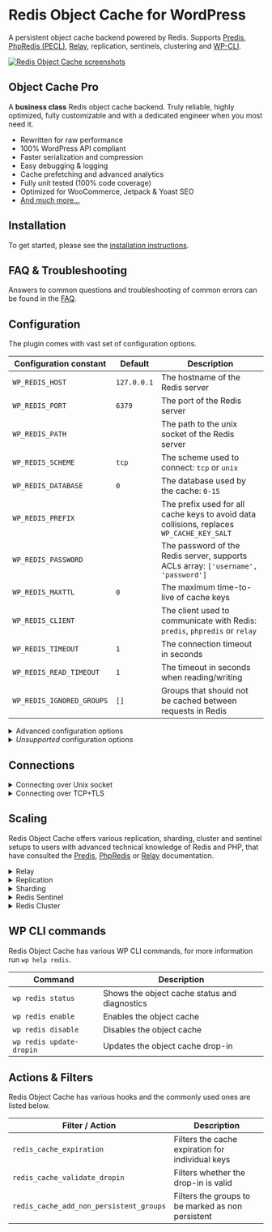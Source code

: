 # Redis Object Cache for WordPress

A persistent object cache backend powered by Redis. Supports [Predis](https://github.com/predis/predis/), [PhpRedis (PECL)](https://github.com/phpredis/phpredis), [Relay](https://relaycache.com), replication, sentinels, clustering and [WP-CLI](http://wp-cli.org/).

[![Redis Object Cache screenshots](/.wordpress-org/collage-sm.jpg?raw=true)](/.wordpress-org/collage.png?raw=true)

## Object Cache Pro

A **business class** Redis object cache backend. Truly reliable, highly optimized, fully customizable and with a dedicated engineer when you most need it.

* Rewritten for raw performance
* 100% WordPress API compliant
* Faster serialization and compression
* Easy debugging & logging
* Cache prefetching and advanced analytics
* Fully unit tested (100% code coverage)
* Optimized for WooCommerce, Jetpack & Yoast SEO
* [And much more...](https://objectcache.pro/?ref=oss&amp;utm_source=wp-plugin&amp;utm_medium=readme)

## Installation

To get started, please see the [installation instructions](https://github.com/rhubarbgroup/redis-cache/blob/develop/INSTALL.md).

## FAQ & Troubleshooting

Answers to common questions and troubleshooting of common errors can be found in the [FAQ](https://github.com/rhubarbgroup/redis-cache/blob/develop/FAQ.md).

## Configuration

The plugin comes with vast set of configuration options.

| Configuration constant               | Default     | Description                                   |
| ------------------------------------ | ----------- | --------------------------------------------- |
| `WP_REDIS_HOST`                      | `127.0.0.1` | The hostname of the Redis server |
| `WP_REDIS_PORT`                      | `6379`      | The port of the Redis server |
| `WP_REDIS_PATH`                      |             | The path to the unix socket of the Redis server |
| `WP_REDIS_SCHEME`                    | `tcp`       | The scheme used to connect: `tcp` or `unix` |
| `WP_REDIS_DATABASE`                  | `0`         | The database used by the cache: `0-15` |
| `WP_REDIS_PREFIX`                    |             | The prefix used for all cache keys to avoid data collisions, replaces `WP_CACHE_KEY_SALT` |
| `WP_REDIS_PASSWORD`                  |             | The password of the Redis server, supports ACLs array: `['username', 'password']` |
| `WP_REDIS_MAXTTL`                    | `0`         | The maximum time-to-live of cache keys |
| `WP_REDIS_CLIENT`                    |             | The client used to communicate with Redis: `predis`, `phpredis` or `relay` |
| `WP_REDIS_TIMEOUT`                   | `1`         | The connection timeout in seconds |
| `WP_REDIS_READ_TIMEOUT`              | `1`         | The timeout in seconds when reading/writing  |
| `WP_REDIS_IGNORED_GROUPS`            | `[]`        | Groups that should not be cached between requests in Redis |

<details>
<summary>Advanced configuration options</summary>

| Configuration constant               | Default | Description                                                              |
|--------------------------------------|---------|--------------------------------------------------------------------------|
| `WP_CACHE_KEY_SALT`                  |         | Deprecated. Replaced by `WP_REDIS_PREFIX`                                |
| `WP_REDIS_RETRY_INTERVAL`            |         | The number of milliseconds between retries                               |
| `WP_REDIS_GLOBAL_GROUPS`             | `[]`    | Additional groups that are considered global on multisite networks       |
| `WP_REDIS_METRICS_MAX_TIME`          | `3600`  | The maximum number of seconds metrics should be stored                   |
| `WP_REDIS_IGBINARY`                  | `false` | Whether to use the igbinary PHP extension for serialization              |
| `WP_REDIS_SERIALIZER`                |         | The PhpRedis/Relay serializer used for data serialization                |
| `WP_REDIS_DISABLED`                  | `false` | Emergency switch to bypass the object cache without deleting the drop-in |
| `WP_REDIS_DISABLE_ADMINBAR`          | `false` | Disables admin bar display                                               |
| `WP_REDIS_DISABLE_METRICS`           | `false` | Disables metrics collection and display                                  |
| `WP_REDIS_DISABLE_BANNERS`           | `false` | Disables promotional banners                                             |
| `WP_REDIS_DISABLE_DROPIN_AUTOUPDATE` | `false` | Disables the drop-in auto-update                                         |

</details>

<details>
<summary><em>Unsupported</em> configuration options</summary>

Options that exist, but **should not**, **may break without notice** in future releases and **won't receive any support** whatsoever from our team:

| Configuration constant        | Default     | Description                                                         |
| ----------------------------- | ----------- | ------------------------------------------------------------------- |
| `WP_REDIS_GRACEFUL`           | `false`     | Prevents exceptions from being thrown, but can cause data coruption |
| `WP_REDIS_SELECTIVE_FLUSH`    | `false`     | Uses terribly slow Lua script for flushing                          |
| `WP_REDIS_UNFLUSHABLE_GROUPS` | `[]`        | Uses terribly slow Lua script to prevent groups from being flushed  |

</details>

## Connections

<details>
<summary>Connecting over Unix socket</summary>

```php
define( 'WP_REDIS_SCHEME', 'unix' );
define( 'WP_REDIS_PATH', '/var/run/redis.sock' );
```

</details>

<details>
<summary>Connecting over TCP+TLS</summary>

```php
define( 'WP_REDIS_SCHEME', 'tls' );
define( 'WP_REDIS_HOST', 'master.ncit.ameaqx.use1.cache.amazonaws.com' );
define( 'WP_REDIS_PORT', 6379 );
```

</details>

## Scaling

Redis Object Cache offers various replication, sharding, cluster and sentinel setups to users with advanced technical knowledge of Redis and PHP, that have consulted the [Predis](https://github.com/predis/predis), [PhpRedis](https://github.com/phpredis/phpredis) or [Relay](https://relay.so/docs) documentation.

<details>
<summary>Relay</summary>

Relay is a next-generation cache that keeps a partial replica of Redis' dataset in PHP's memory for ridiculously fast lookups, especially when Redis Server is not on the same machine as WordPress.

```php
define( 'WP_REDIS_CLIENT', 'relay' );
define( 'WP_REDIS_SERIALIZER', 'igbinary' );

define( 'WP_REDIS_HOST', '127.0.0.1' );
define( 'WP_REDIS_PORT', 6379 );

// when using Relay, each WordPress installation
// MUST a dedicated Redis database and unique prefix
define( 'WP_REDIS_DATABASE', 0 );
define( 'WP_REDIS_PREFIX', 'db3:' );
```

</details>

<details>
<summary>Replication</summary>

<https://redis.io/docs/management/replication/>

```php
define( 'WP_REDIS_CLIENT', 'predis' );

define( 'WP_REDIS_SERVERS', [
    'tcp://127.0.0.1:6379?database=5&alias=master',
    'tcp://127.0.0.2:6379?database=5&alias=replica-01',
] );
```

</details>

<details>
<summary>Sharding</summary>

This is a PhpRedis specific feature using [`RedisArray`](https://github.com/phpredis/phpredis/blob/develop/array.md).

```php
define( 'WP_REDIS_CLIENT', 'phpredis' );

define( 'WP_REDIS_SHARDS', [
    'tcp://127.0.0.1:6379?database=10&alias=shard-01',
    'tcp://127.0.0.2:6379?database=10&alias=shard-02',
    'tcp://127.0.0.3:6379?database=10&alias=shard-03',
] );
```

</details>

<details>
<summary>Redis Sentinel</summary>

<https://redis.io/docs/management/sentinel/>

```php
define( 'WP_REDIS_CLIENT', 'predis' );

define( 'WP_REDIS_SENTINEL', 'my-sentinel' );
define( 'WP_REDIS_SERVERS', [
    'tcp://127.0.0.1:5380',
    'tcp://127.0.0.2:5381',
    'tcp://127.0.0.3:5382',
] );
```

</details>

<details>
<summary>Redis Cluster</summary>

<https://redis.io/docs/management/scaling/>

```php
define( 'WP_REDIS_CLUSTER', [
    'tcp://127.0.0.1:6379?alias=node-01',
    'tcp://127.0.0.2:6379?alias=node-02',
    'tcp://127.0.0.3:6379?alias=node-03',
] );
```

</details>

## WP CLI commands

Redis Object Cache has various WP CLI commands, for more information run `wp help redis`.

| Command                  | Description                                   |
| ------------------------ | --------------------------------------------- |
| `wp redis status`        | Shows the object cache status and diagnostics |
| `wp redis enable`        | Enables the object cache                      |
| `wp redis disable`       | Disables the object cache                     |
| `wp redis update-dropin` | Updates the object cache drop-in              |

## Actions & Filters

Redis Object Cache has various hooks and the commonly used ones are listed below.

| Filter / Action                         | Description                                       |
| --------------------------------------- | ------------------------------------------------- |
| `redis_cache_expiration`                | Filters the cache expiration for individual keys  |
| `redis_cache_validate_dropin`           | Filters whether the drop-in is valid              |
| `redis_cache_add_non_persistent_groups` | Filters the groups to be marked as non persistent |
